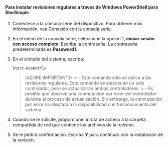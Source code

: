 
#### Para instalar revisiones regulares a través de Windows PowerShell para StorSimple

1. Conéctese a la consola serie del dispositivo. Para obtener más información, vea [Conexión con la consola serie](#connect-to-the-serial-console).

2. En el menú de la consola serie, seleccione la opción 1, **iniciar sesión con acceso completo**. Escriba la contraseña. La contraseña predeterminada es **Password1**.

3. En el símbolo del sistema, escriba:

     `Start-HcsHotfix` <br/>

     >[AZURE.IMPORTANT]> > - Este comando solo se aplica a las revisiones regulares. Este comando se ejecuta en un solo controlador, pero se actualizarán ambos controladores. > - Es posible que observe una conmutación por error del controlador durante el proceso de actualización. Sin embargo, la conmutación por error no afectará a la disponibilidad o el funcionamiento del sistema.

4. Cuando se le solicite, proporcione la ruta de acceso a la carpeta compartida de red que contiene los archivos de la revisión.

5. Se le pedirá confirmación. Escriba **Y** para continuar con la instalación de la revisión.

<!---HONumber=July15_HO2-->